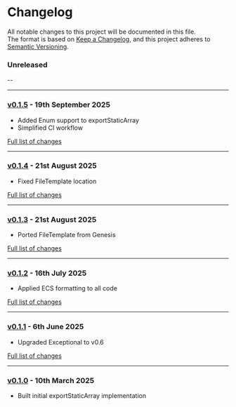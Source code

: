 # Changelog

All notable changes to this project will be documented in this file.<br>
The format is based on [Keep a Changelog](https://keepachangelog.com/en/1.0.0/),
and this project adheres to [Semantic Versioning](https://semver.org/spec/v2.0.0.html).

### Unreleased
--

---

### [v0.1.5](https://github.com/decodelabs/hatch/commits/v0.1.5) - 19th September 2025

- Added Enum support to exportStaticArray
- Simplified CI workflow

[Full list of changes](https://github.com/decodelabs/hatch/compare/v0.1.4...v0.1.5)

---

### [v0.1.4](https://github.com/decodelabs/hatch/commits/v0.1.4) - 21st August 2025

- Fixed FileTemplate location

[Full list of changes](https://github.com/decodelabs/hatch/compare/v0.1.3...v0.1.4)

---

### [v0.1.3](https://github.com/decodelabs/hatch/commits/v0.1.3) - 21st August 2025

- Ported FileTemplate from Genesis

[Full list of changes](https://github.com/decodelabs/hatch/compare/v0.1.2...v0.1.3)

---

### [v0.1.2](https://github.com/decodelabs/hatch/commits/v0.1.2) - 16th July 2025

- Applied ECS formatting to all code

[Full list of changes](https://github.com/decodelabs/hatch/compare/v0.1.1...v0.1.2)

---

### [v0.1.1](https://github.com/decodelabs/hatch/commits/v0.1.1) - 6th June 2025

- Upgraded Exceptional to v0.6

[Full list of changes](https://github.com/decodelabs/hatch/compare/v0.1.0...v0.1.1)

---

### [v0.1.0](https://github.com/decodelabs/hatch/commits/v0.1.0) - 10th March 2025

- Built initial exportStaticArray implementation
